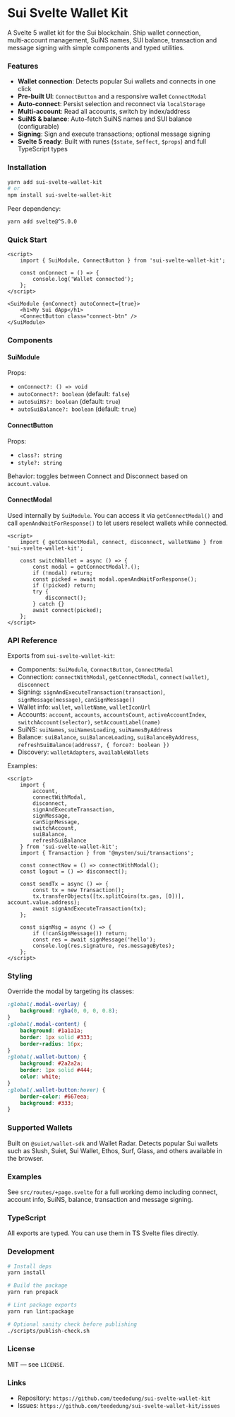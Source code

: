 # Sui Svelte Wallet Kit

A Svelte 5 wallet kit for the Sui blockchain. Ship wallet connection, multi‑account management, SuiNS names, SUI balance, transaction and message signing with simple components and typed utilities.

### Features

- **Wallet connection**: Detects popular Sui wallets and connects in one click
- **Pre-built UI**: `ConnectButton` and a responsive wallet `ConnectModal`
- **Auto-connect**: Persist selection and reconnect via `localStorage`
- **Multi-account**: Read all accounts, switch by index/address
- **SuiNS & balance**: Auto-fetch SuiNS names and SUI balance (configurable)
- **Signing**: Sign and execute transactions; optional message signing
- **Svelte 5 ready**: Built with runes (`$state`, `$effect`, `$props`) and full TypeScript types

### Installation

```bash
yarn add sui-svelte-wallet-kit
# or
npm install sui-svelte-wallet-kit
```

Peer dependency:

```bash
yarn add svelte@^5.0.0
```

### Quick Start

```svelte
<script>
	import { SuiModule, ConnectButton } from 'sui-svelte-wallet-kit';

	const onConnect = () => {
		console.log('Wallet connected');
	};
</script>

<SuiModule {onConnect} autoConnect={true}>
	<h1>My Sui dApp</h1>
	<ConnectButton class="connect-btn" />
</SuiModule>
```

### Components

#### SuiModule

Props:

- `onConnect?: () => void`
- `autoConnect?: boolean` (default: `false`)
- `autoSuiNS?: boolean` (default: `true`)
- `autoSuiBalance?: boolean` (default: `true`)

#### ConnectButton

Props:

- `class?: string`
- `style?: string`

Behavior: toggles between Connect and Disconnect based on `account.value`.

#### ConnectModal

Used internally by `SuiModule`. You can access it via `getConnectModal()` and call `openAndWaitForResponse()` to let users reselect wallets while connected.

```svelte
<script>
	import { getConnectModal, connect, disconnect, walletName } from 'sui-svelte-wallet-kit';

	const switchWallet = async () => {
		const modal = getConnectModal?.();
		if (!modal) return;
		const picked = await modal.openAndWaitForResponse();
		if (!picked) return;
		try {
			disconnect();
		} catch {}
		await connect(picked);
	};
</script>
```

### API Reference

Exports from `sui-svelte-wallet-kit`:

- Components: `SuiModule`, `ConnectButton`, `ConnectModal`
- Connection: `connectWithModal`, `getConnectModal`, `connect(wallet)`, `disconnect`
- Signing: `signAndExecuteTransaction(transaction)`, `signMessage(message)`, `canSignMessage()`
- Wallet info: `wallet`, `walletName`, `walletIconUrl`
- Accounts: `account`, `accounts`, `accountsCount`, `activeAccountIndex`, `switchAccount(selector)`, `setAccountLabel(name)`
- SuiNS: `suiNames`, `suiNamesLoading`, `suiNamesByAddress`
- Balance: `suiBalance`, `suiBalanceLoading`, `suiBalanceByAddress`, `refreshSuiBalance(address?, { force?: boolean })`
- Discovery: `walletAdapters`, `availableWallets`

Examples:

```svelte
<script>
	import {
		account,
		connectWithModal,
		disconnect,
		signAndExecuteTransaction,
		signMessage,
		canSignMessage,
		switchAccount,
		suiBalance,
		refreshSuiBalance
	} from 'sui-svelte-wallet-kit';
	import { Transaction } from '@mysten/sui/transactions';

	const connectNow = () => connectWithModal();
	const logout = () => disconnect();

	const sendTx = async () => {
		const tx = new Transaction();
		tx.transferObjects([tx.splitCoins(tx.gas, [0])], account.value.address);
		await signAndExecuteTransaction(tx);
	};

	const signMsg = async () => {
		if (!canSignMessage()) return;
		const res = await signMessage('hello');
		console.log(res.signature, res.messageBytes);
	};
</script>
```

### Styling

Override the modal by targeting its classes:

```css
:global(.modal-overlay) {
	background: rgba(0, 0, 0, 0.8);
}
:global(.modal-content) {
	background: #1a1a1a;
	border: 1px solid #333;
	border-radius: 16px;
}
:global(.wallet-button) {
	background: #2a2a2a;
	border: 1px solid #444;
	color: white;
}
:global(.wallet-button:hover) {
	border-color: #667eea;
	background: #333;
}
```

### Supported Wallets

Built on `@suiet/wallet-sdk` and Wallet Radar. Detects popular Sui wallets such as Slush, Suiet, Sui Wallet, Ethos, Surf, Glass, and others available in the browser.

### Examples

See `src/routes/+page.svelte` for a full working demo including connect, account info, SuiNS, balance, transaction and message signing.

### TypeScript

All exports are typed. You can use them in TS Svelte files directly.

### Development

```bash
# Install deps
yarn install

# Build the package
yarn run prepack

# Lint package exports
yarn run lint:package

# Optional sanity check before publishing
./scripts/publish-check.sh
```

### License

MIT — see `LICENSE`.

### Links

- Repository: `https://github.com/teededung/sui-svelte-wallet-kit`
- Issues: `https://github.com/teededung/sui-svelte-wallet-kit/issues`
